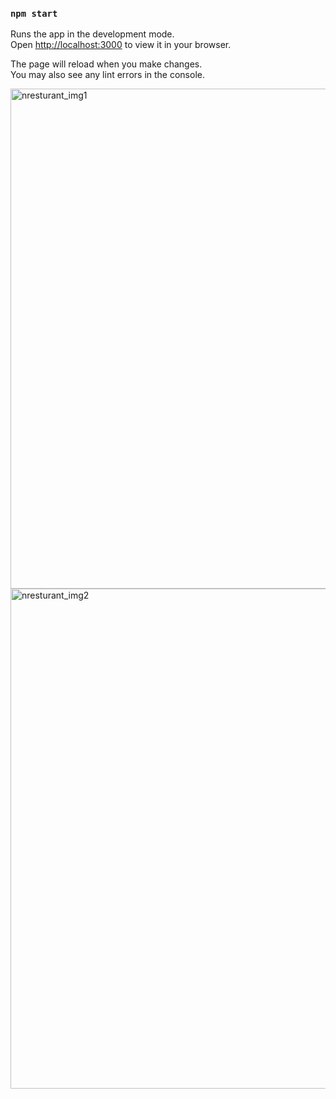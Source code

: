 
### `npm start`

Runs the app in the development mode.\
Open [http://localhost:3000](http://localhost:3000) to view it in your browser.

The page will reload when you make changes.\
You may also see any lint errors in the console.

<img width="800" alt="nresturant_img1" src="https://github.com/NehaW4/nrestaurant/assets/92804162/05484bc2-02f7-44d1-a32a-bdc5fb8778f7">
<img width="800" alt="nresturant_img2" src="https://github.com/NehaW4/nrestaurant/assets/92804162/1b516161-1c34-45c2-b07d-30d5f2f6d2cb">

